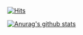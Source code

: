 <!--
**daaaayeah/daaaayeah** is a ✨ _special_ ✨ repository because its `README.md` (this file) appears on your GitHub profile.

Here are some ideas to get you started:

- 🔭 I’m currently working on ...
- 🌱 I’m currently learning ...
- 👯 I’m looking to collaborate on ...
- 🤔 I’m looking for help with ...
- 💬 Ask me about ...
- 📫 How to reach me: ...
- 😄 Pronouns: ...
- ⚡ Fun fact: ...
-->

[![Hits](https://hits.seeyoufarm.com/api/count/incr/badge.svg?url=https%3A%2F%2Fgithub.com%2Fdaaaayeah&count_bg=%23F2CB61&title_bg=%23555555&icon=smugmug.svg&icon_color=%23E7E7E7&title=hits&edge_flat=false)](https://hits.seeyoufarm.com)

[![Anurag's github stats](https://github-readme-stats.vercel.app/api?username=daaaayeah&count_private=true&show_icons=true&bg_color=000000&text_color=FFFFFF&title_color=F2CB61&icon_color=F2CB61)](https://github.com/anuraghazra/github-readme-stats)

<!-- [![Top Langs](https://github-readme-stats.vercel.app/api/top-langs/?username=daaaayeah&layout=compact&exclude_repo=FOOTFOOT-DANCE)](https://github.com/anuraghazra/github-readme-stats)
-->
